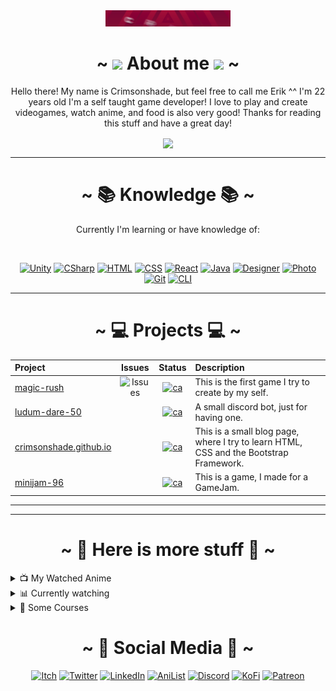 <!-- BANNER [START] -->

<div align="center">
  <img src="https://github.com/crimsonshade/crimsonshade/blob/main/media/banner.gif" alt="Crimsonshade. Developer, Gamer, Musician, and more" style="width:200px">
  <br/>
</div>

<!-- BANNER [END] -->

<!-- ABOUT ME [START] -->

<div align="center">
  <h1>~ <img src="https://raw.githubusercontent.com/MartinHeinz/MartinHeinz/master/wave.gif" width="30px"> About me <img src="https://raw.githubusercontent.com/MartinHeinz/MartinHeinz/master/wave.gif" width="30px"> ~</h1>
  <p>
    Hello there! My name is Crimsonshade, but feel free to call me Erik ^^ I'm 22 years old I'm a self taught game developer! I love to play and create videogames, watch anime, and food is also very good! Thanks for reading this stuff and have a great day!
  </p>
  <a href="#">
    <img src="https://github-readme-stats.vercel.app/api?username=crimsonshade&show_icons=true&theme=radical&hide=stars,prs&include_all_commits=true&custom_title=Crimsonshades+Stats" align="center" />
  </a>
  </div>

<!-- ABOUT ME [END] -->

<!-- KNOWLEDGE [START] -->

  <hr>
  <div align="center">
  
  # ~ 📚 Knowledge 📚 ~
  
  Currently I'm learning or have knowledge of:

  <br />

  <!-- KNOWLEDGE BAGES [START] -->

  [![Unity][Image_Unity]](https://unity.com) [![CSharp][Image_Csharp]](https://docs.microsoft.com/en-us/dotnet/csharp/) [![HTML][Image_HTML]](https://www.w3schools.com/html/default.asp) [![CSS][Image_CSS]](https://www.w3schools.com/css/default.asp) [![React][Image_React]](https://reactjs.org) [![Java][Image_Java]](https://www.java.com/de/) [![Designer][Image_Design]](https://affinity.serif.com/de/designer/) [![Photo][Image_Photo]](https://affinity.serif.com/de/photo/) [![Git][Image_git]](https://git-scm.com) [![CLI][Image_Cli]](https://cli.github.com)

  <!-- KNOWLEDGE BAGES [END] -->
  
  </div>
  
  <!-- KNOWLEDGE [END] -->

  <!-- PROJECTS [START] -->

  <div align="center">
  
  ---
  
  # ~ 💻 Projects 💻 ~
  | Project | Issues | Status | Description |
  |:--------|:-------:|:------:|:------------|
  | [magic-rush][pj_01] | ![Issues][pj_01_i] | [![ca][WO-pj_01]][pj_01_l] | This is the first game I try to create by my self. |
  | [ludum-dare-50][pj_02] |  | [![ca][WO-pj_02]][pj_02_l] | A small discord bot, just for having one.|
  | [crimsonshade.github.io][pj_03] |  | [![ca][WO-pj_03]][pj_03_l]   | This is a small blog page, where I try to learn HTML, CSS and the Bootstrap Framework. |
  | [minijam-96][pj_04] |  | [![ca][WO-pj_04]][pj_04_l] | This is a game, I made for a GameJam. |
  
  </div>

<!-- PROJECTS [END] -->

<!-- MORE [START] -->

  <hr>
  <div align="center">

  ---

  # ~ 🥰 Here is more stuff 🥰 ~

  <div align="left">

  <!-- WATCHED ANIME [START] -->

<details>
<summary>📺 My Watched Anime</summary>

| NR | Title | Watched (first time) | Rating | Rewatches |
|:--:|-------|---------|--------|-----------|
| 0 | [Demon Slayer: Kimetsu no Yaiba](https://anilist.co/anime/101922/Demon-Slayer-Kimetsu-no-Yaiba/) | `05.04.2022`| ⭐⭐⭐⭐⭐ | 2 |
| 1 | [Gurren Lagann](https://anilist.co/anime/2001/Gurren-Lagann/) | `12.06.2021` | ⭐⭐⭐⭐ | 0 |
| 2 | [High School DxD](https://anilist.co/anime/2001/Gurren-Lagann/) | `25.08.2020` | ⭐⭐⭐⭐⭐ | 0 |
| 3 | [Kill la Kill](https://anilist.co/anime/18679/Kill-la-Kill/) | `unkown` | ⭐⭐⭐ | 0 |
| 4 | [Your Name.](https://anilist.co/anime/21519/Your-Name/) | `03.04.2022` | ⭐⭐⭐⭐⭐ | 1 |
| 5 | [Seraph of the End: Vampire Reign](https://anilist.co/anime/20829/Seraph-of-the-End-Vampire-Reign/) | `unkown` | ⭐⭐ | 0 |
| 6 | [Spirited Away](https://anilist.co/anime/199/Spirited-Away/) | `11.03.2016` | ⭐⭐⭐⭐⭐ | 0 |
| 7 | [The Testament of Sister New Devil](https://anilist.co/anime/20678/The-Testament-of-Sister-New-Devil/) | `unknown` | ⭐⭐⭐⭐ | 0 |

</details>

<!-- WATCHED ANIME [END] -->

<!-- CURRENTLY WATCHING [START] -->

<details>
<summary>📊 Currently watching</summary>

* [watched episode 6 and 7](https://anilist.co/activity/396523295) of [Spy x Family](https://anilist.co/anime/140960/SPY-x-FAMILY/)
* [watched episode 16](https://anilist.co/activity/395994105) of [The Rising of the Shield Hero](https://anilist.co/anime/99263/The-Rising-of-the-Shield-Hero/)
* [watched episode 10](https://anilist.co/activity/396489754) of [Black Clover](https://anilist.co/anime/97940/Black-Clover/)
* [watched episode 37](https://anilist.co/activity/396490269) of [Fairy Tail](https://anilist.co/anime/6702/Fairy-Tail/)
* [watched episode 10](https://anilist.co/activity/396490694) of [Jujutsu Kaisen](https://anilist.co/anime/113415/JUJUTSU-KAISEN/)

</details>

<!-- CURRENTLY WATCHING [END] -->

<!-- COURSES [START] -->

<details>
<summary>🏫 Some Courses</summary>

| Lang | Course | Completion | Platform |
|:----:|--------|:----------:|:--------:|
| DE | [Affinity Designer Meisterkurs: Der Komplette Kurs](./media/Certificates/AffinityDesigner.pdf) | `07.01.2022` | [Udemy](https://www.udemy.com/course/affinity-designer-meisterkurs/) |
| DE | [Die komplette Unity & C# Masterclass - Entwickle 5 Spiele](./media/Certificates/Unity_C%23.pdf) | `15.01.2020` | [Udemy](https://www.udemy.com/course/die_unity_masterclass/) |
| DE | [Git Komplettkurs: Vom Anfänger zum Profi (inkl. GitHub)](./media/Certificates/Git.pdf) | `16.12.2021` | [Udemy](https://www.udemy.com/course/git-komplett/) |
| DE | [Der komplette Blender Kurs - Erstelle hochwertige 3D Modelle](./media/Certificates/Blender.pdf) | `26.11.2019` | [Udemy](https://www.udemy.com/course/blender-komplettkurs/) |
| EN | [Learn Unity 2D. Make Your First Mobile Game.](./media/Certificates/Unity_Flappy.pdf) | `17.07.2020` | [Udemy](https://www.udemy.com/course/learn-unity-make-your-first-mobile-game/) |

</details>

<!-- COURSES [END] -->

  </div>

  <!-- MORE [END] -->

  <!-- SOCIALS [START] -->

  # ~ 🤜 Social Media 🤛 ~
  
  [![Itch][SI-it]][SL-it]
  [![Twitter][SI-tt]][SL-tt]
  [![LinkedIn][SI-li]][SL-li]
  [![AniList][SI-al]][SL-al]
  [![Discord][SI-dc]][SL-dc]
  [![KoFi][SI-kf]][SL-kf]
  [![Patreon][SI-pa]][SL-pa]

  <!-- SOCIALS [END] -->

</div>
  
<!-- IMAGES -->

<!-- KNOWLEGE BAGDE [START] -->

[Image_unity]:  https://img.shields.io/badge/-Unity-%23FFFFFF?style=for-the-badge&logo=Unity&logoColor=black
[Image_HTML]:   https://img.shields.io/badge/-HTML-%23E34F26?style=for-the-badge&logo=html5&logoColor=white
[Image_CSS]:    https://img.shields.io/badge/-CSS-%231572B6?style=for-the-badge&logo=css3&logoColor=white
[Image_React]:  https://img.shields.io/badge/-React-%2361DAFB?style=for-the-badge&logo=react&logoColor=black
[Image_CSharp]: https://img.shields.io/badge/-C%23-%23239120?style=for-the-badge&logo=csharp
[Image_Java]:   https://img.shields.io/badge/-Java-%23007396?style=for-the-badge&logo=java&logoColor=white
[Image_Design]: https://img.shields.io/badge/-Affinity%20Designer-%231B72BE?style=for-the-badge&logo=affinity-designer&logoColor=white
[Image_Photo]:  https://img.shields.io/badge/-Affinity%20Photo-%237E4DD2?style=for-the-badge&logo=affinity-photo&logoColor=white
[Image_Git]:    https://img.shields.io/badge/-Git-%23F05032?style=for-the-badge&logo=git&logoColor=white
[Image_Cli]:    https://img.shields.io/badge/-GitHub%20Cli-%23181717?style=for-the-badge&logo=github&logoColor%20=%20white

<!-- KNOWLEGDE BADGE [END] -->

<!-- BANNER [START] -->

[1.1]: https://github.com/crimsonshade/crimsonshade/blob/main/media/banner.gif

<!-- BANNER [END] -->

<!-- PROJECT STATUS BADGE [START] -->

[WO-pj_01]: https://img.shields.io/badge/Status-wip-orange?style=flat-square&logo=google-drive&logoColor=white
[WO-pj_02]: https://img.shields.io/badge/Status-done-brightgreen?style=flat-square&logo=itch.io&logoColor=white
[WO-pj_03]: https://img.shields.io/badge/Visit-me-blue?style=flat-square
[WO-pj_04]: https://img.shields.io/badge/Status-done-brightgreen?style=flat-square&logo=itch.io&logoColor=white

<!-- PROJECT STATUS BADGE [END] -->

<!-- PROJECT ISSUES BADGE [START] -->

[pj_01_i]: https://img.shields.io/github/issues/crimsonshade/magic-rush?style=flat-square

<!-- PROJECT ISSUES BADGE [END] -->

<!-- SOCIALS BADGE [START] -->

[SI-it]: https://img.shields.io/badge/Itch.io-FA5C5C?style=for-the-badge&logo=itchdotio&logoColor=white
[SI-tt]: https://img.shields.io/badge/Twitter-1DA1F2?style=for-the-badge&logo=twitter&logoColor=white
[SI-li]: https://img.shields.io/badge/-LinkedIn-%230A66C2?style=for-the-badge&logo=linkedin&logoColor=white
[SI-al]: https://img.shields.io/badge/-AniList-%2302A9FF?style=for-the-badge&logo=anilist&logoColor=white
[SI-dc]: https://img.shields.io/badge/Discord-7289DA?style=for-the-badge&logo=discord&logoColor=white
[SI-kf]: https://img.shields.io/badge/Coffee-FFDD00?style=for-the-badge&logo=buy-me-a-coffee&logoColor=black
[SI-pa]: https://img.shields.io/badge/-Patreon-%23FF424D?style=for-the-badge&logo=patreon&logoColor=white

<!-- SOCIALS BADGE [END] -->

<!-- LINKS -->

<!-- TO PROJECTS LINKS [START] -->

[1]:     https://crimsonshade.github.io/
[pj_01]: https://github.com/crimsonshade/magic-rush
[pj_02]:    https://github.com/crimsonshade/run-fast
[pj_03]:    https://github.com/crimsonshade/crimsonshade.github.io
[pj_04]:  https://github.com/crimsonshade/minijam-96

<!-- TO PROJECT LINKS [END] -->

<!-- PROJECT DOWNLOAD [START] -->

[pj_01_l]: https://drive.google.com/file/d/1h9U0aOT1zBLbaSAovF2wM4QC8lAxJ1xj/view?usp=sharing
[pj_02_l]: https://crimsonshade.itch.io/ldjam-50
[pj_03_l]: https://crimsonshade.github.io/
[pj_04_l]: https://crimsonshade.itch.io/devils-fate

<!-- PROJECT DONWLOAD [END] -->

<!-- SOCIALS LINKS [START] -->

[SL-it]: https://crimsonshade.itch.io/
[SL-tt]: https://twitter.com/crimsonshade_
[SL-li]: https://www.linkedin.com/in/erik-huebl/
[SL-al]: https://anilist.co/user/CrimsonshadeTV/
[SL-dc]: http://bots-entertainment.com/discord
[SL-kf]: https://www.buymeacoffee.com/crimsonshade
[SL-pa]: https://www.patreon.com/crimsonshade

<!-- SOCIALS LINKS [END] -->